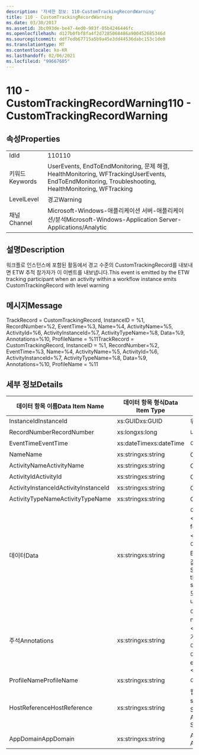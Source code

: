 ```yaml
---
description: '자세한 정보: 110-CustomTrackingRecordWarning'
title: 110 - CustomTrackingRecordWarning
ms.date: 03/30/2017
ms.assetid: 3bc093de-be47-4ed0-983f-05b4246446fc
ms.openlocfilehash: d127b0fbf8fa4f2d7285068486a900452685346d
ms.sourcegitcommit: ddf7edb67715a5b9a45e3dd44536dabc153c1de0
ms.translationtype: MT
ms.contentlocale: ko-KR
ms.lasthandoff: 02/06/2021
ms.locfileid: "99667605"
---
```

# <a name="110---customtrackingrecordwarning"></a><span data-ttu-id="04a22-103">110 - CustomTrackingRecordWarning</span><span class="sxs-lookup"><span data-stu-id="04a22-103">110 - CustomTrackingRecordWarning</span></span>

## <a name="properties"></a><span data-ttu-id="04a22-104">속성</span><span class="sxs-lookup"><span data-stu-id="04a22-104">Properties</span></span>  
  
|||  
|-|-|  
|<span data-ttu-id="04a22-105">Id</span><span class="sxs-lookup"><span data-stu-id="04a22-105">Id</span></span>|<span data-ttu-id="04a22-106">110</span><span class="sxs-lookup"><span data-stu-id="04a22-106">110</span></span>|  
|<span data-ttu-id="04a22-107">키워드</span><span class="sxs-lookup"><span data-stu-id="04a22-107">Keywords</span></span>|<span data-ttu-id="04a22-108">UserEvents, EndToEndMonitoring, 문제 해결, HealthMonitoring, WFTracking</span><span class="sxs-lookup"><span data-stu-id="04a22-108">UserEvents, EndToEndMonitoring, Troubleshooting, HealthMonitoring, WFTracking</span></span>|  
|<span data-ttu-id="04a22-109">Level</span><span class="sxs-lookup"><span data-stu-id="04a22-109">Level</span></span>|<span data-ttu-id="04a22-110">경고</span><span class="sxs-lookup"><span data-stu-id="04a22-110">Warning</span></span>|  
|<span data-ttu-id="04a22-111">채널</span><span class="sxs-lookup"><span data-stu-id="04a22-111">Channel</span></span>|<span data-ttu-id="04a22-112">Microsoft-Windows-애플리케이션 서버-애플리케이션/분석</span><span class="sxs-lookup"><span data-stu-id="04a22-112">Microsoft-Windows-Application Server-Applications/Analytic</span></span>|  
  
## <a name="description"></a><span data-ttu-id="04a22-113">설명</span><span class="sxs-lookup"><span data-stu-id="04a22-113">Description</span></span>  

 <span data-ttu-id="04a22-114">워크플로 인스턴스에 포함된 활동에서 경고 수준의 CustomTrackingRecord를 내보내면 ETW 추적 참가자가 이 이벤트를 내보냅니다.</span><span class="sxs-lookup"><span data-stu-id="04a22-114">This event is emitted by the ETW tracking participant when an activity within a workflow instance emits CustomTrackingRecord with level warning</span></span>  
  
## <a name="message"></a><span data-ttu-id="04a22-115">메시지</span><span class="sxs-lookup"><span data-stu-id="04a22-115">Message</span></span>  

 <span data-ttu-id="04a22-116">TrackRecord = CustomTrackingRecord, InstanceID = %1, RecordNumber=%2, EventTime=%3, Name=%4, ActivityName=%5, ActivityId=%6, ActivityInstanceId=%7, ActivityTypeName=%8, Data=%9, Annotations=%10, ProfileName = %11</span><span class="sxs-lookup"><span data-stu-id="04a22-116">TrackRecord = CustomTrackingRecord, InstanceID = %1, RecordNumber=%2, EventTime=%3, Name=%4, ActivityName=%5, ActivityId=%6, ActivityInstanceId=%7, ActivityTypeName=%8, Data=%9, Annotations=%10, ProfileName = %11</span></span>  
  
## <a name="details"></a><span data-ttu-id="04a22-117">세부 정보</span><span class="sxs-lookup"><span data-stu-id="04a22-117">Details</span></span>  
  
|<span data-ttu-id="04a22-118">데이터 항목 이름</span><span class="sxs-lookup"><span data-stu-id="04a22-118">Data Item Name</span></span>|<span data-ttu-id="04a22-119">데이터 항목 형식</span><span class="sxs-lookup"><span data-stu-id="04a22-119">Data Item Type</span></span>|<span data-ttu-id="04a22-120">설명</span><span class="sxs-lookup"><span data-stu-id="04a22-120">Description</span></span>|  
|--------------------|--------------------|-----------------|  
|<span data-ttu-id="04a22-121">InstanceId</span><span class="sxs-lookup"><span data-stu-id="04a22-121">InstanceId</span></span>|<span data-ttu-id="04a22-122">xs:GUID</span><span class="sxs-lookup"><span data-stu-id="04a22-122">xs:GUID</span></span>|<span data-ttu-id="04a22-123">워크플로의 인스턴스 ID</span><span class="sxs-lookup"><span data-stu-id="04a22-123">The instance id for the workflow</span></span>|  
|<span data-ttu-id="04a22-124">RecordNumber</span><span class="sxs-lookup"><span data-stu-id="04a22-124">RecordNumber</span></span>|<span data-ttu-id="04a22-125">xs:long</span><span class="sxs-lookup"><span data-stu-id="04a22-125">xs:long</span></span>|<span data-ttu-id="04a22-126">내보낸 레코드의 시퀀스 번호</span><span class="sxs-lookup"><span data-stu-id="04a22-126">The sequence number of the emitted record</span></span>|  
|<span data-ttu-id="04a22-127">EventTime</span><span class="sxs-lookup"><span data-stu-id="04a22-127">EventTime</span></span>|<span data-ttu-id="04a22-128">xs:dateTime</span><span class="sxs-lookup"><span data-stu-id="04a22-128">xs:dateTime</span></span>|<span data-ttu-id="04a22-129">이벤트를 내보낸 시간(UTC)</span><span class="sxs-lookup"><span data-stu-id="04a22-129">The time in UTC when the event was emitted</span></span>|  
|<span data-ttu-id="04a22-130">Name</span><span class="sxs-lookup"><span data-stu-id="04a22-130">Name</span></span>|<span data-ttu-id="04a22-131">xs:string</span><span class="sxs-lookup"><span data-stu-id="04a22-131">xs:string</span></span>|<span data-ttu-id="04a22-132">CustomTrackingRecord의 이름</span><span class="sxs-lookup"><span data-stu-id="04a22-132">The name of the CustomTrackingRecord</span></span>|  
|<span data-ttu-id="04a22-133">ActivityName</span><span class="sxs-lookup"><span data-stu-id="04a22-133">ActivityName</span></span>|<span data-ttu-id="04a22-134">xs:string</span><span class="sxs-lookup"><span data-stu-id="04a22-134">xs:string</span></span>|<span data-ttu-id="04a22-135">CustomTrackingRecord를 내보낸 활동의 이름</span><span class="sxs-lookup"><span data-stu-id="04a22-135">The name of the activity that emitted the CustomTrackingRecord</span></span>|  
|<span data-ttu-id="04a22-136">ActivityId</span><span class="sxs-lookup"><span data-stu-id="04a22-136">ActivityId</span></span>|<span data-ttu-id="04a22-137">xs:string</span><span class="sxs-lookup"><span data-stu-id="04a22-137">xs:string</span></span>|<span data-ttu-id="04a22-138">CustomTrackingRecord를 내보낸 활동의 ID</span><span class="sxs-lookup"><span data-stu-id="04a22-138">The id of the activity that emitted the CustomTrackingRecord</span></span>|  
|<span data-ttu-id="04a22-139">ActivityInstanceId</span><span class="sxs-lookup"><span data-stu-id="04a22-139">ActivityInstanceId</span></span>|<span data-ttu-id="04a22-140">xs:string</span><span class="sxs-lookup"><span data-stu-id="04a22-140">xs:string</span></span>|<span data-ttu-id="04a22-141">CustomTrackingRecord를 내보낸 활동의 인스턴스 ID</span><span class="sxs-lookup"><span data-stu-id="04a22-141">The instance id of the activity that emitted the CustomTrackingRecord</span></span>|  
|<span data-ttu-id="04a22-142">ActivityTypeName</span><span class="sxs-lookup"><span data-stu-id="04a22-142">ActivityTypeName</span></span>|<span data-ttu-id="04a22-143">xs:string</span><span class="sxs-lookup"><span data-stu-id="04a22-143">xs:string</span></span>|<span data-ttu-id="04a22-144">CustomTrackingRecord를 내보낸 활동의 이름</span><span class="sxs-lookup"><span data-stu-id="04a22-144">The name of the activity that emitted the CustomTrackingRecord</span></span>|  
|<span data-ttu-id="04a22-145">데이터</span><span class="sxs-lookup"><span data-stu-id="04a22-145">Data</span></span>|<span data-ttu-id="04a22-146">xs:string</span><span class="sxs-lookup"><span data-stu-id="04a22-146">xs:string</span></span>|<span data-ttu-id="04a22-147">이 이벤트를 사용하여 추적된 데이터입니다.</span><span class="sxs-lookup"><span data-stu-id="04a22-147">The data that was tracked with this event.</span></span>  <span data-ttu-id="04a22-148">값은 datavalue 형식의 xml 요소에 저장 됩니다 \<items> \< item  name = "dataName" type="System.String"> \</item> \</items> .</span><span class="sxs-lookup"><span data-stu-id="04a22-148">The values are stored in an xml element in the format \<items>\< item  name = "dataName" type="System.String">dataValue\</item>\</items>.</span></span>  <span data-ttu-id="04a22-149">추적 된 데이터가 없으면 문자열에가 포함 \<items/> 됩니다.</span><span class="sxs-lookup"><span data-stu-id="04a22-149">If no data was tracked then the string contains \<items/>.</span></span> <span data-ttu-id="04a22-150">ETW 이벤트 크기는 ETW 버퍼 크기 또는 ETW 이벤트의 최대 페이로드에 따라 제한됩니다.</span><span class="sxs-lookup"><span data-stu-id="04a22-150">The ETW event size is limited by the ETW buffer size or the max payload for an ETW event.</span></span> <span data-ttu-id="04a22-151">이벤트 크기가 ETW 제한을 초과 하면 주석을 삭제 하 고 데이터 값을 ...로 대체 하 여 이벤트를 자릅니다. \<items> \</items>  다음 형식은 ToString ()에서 반환 된 값으로 저장 됩니다. string, char, bool, int, short, long, uint, ushort, ulong, system.string, float, double, system.string, system.string, System.web.</span><span class="sxs-lookup"><span data-stu-id="04a22-151">If the size of the event exceeds the ETW limits, then the event is truncated by dropping the annotations and replacing the data value with \<items>...\</items>.  The following types are stored as their value as returned by ToString(); string,char,bool,int,short,long,uint,ushort,ulong,System.Single,float,double,System.Guid,System.DateTimeOffset,System.DateTime.</span></span>  <span data-ttu-id="04a22-152">모든 다른 형식은 System.Runtime.Serialization.NetDataContractSerializer를 사용하여 serialize됩니다.</span><span class="sxs-lookup"><span data-stu-id="04a22-152">All other types are serialized using System.Runtime.Serialization.NetDataContractSerializer.</span></span>|  
|<span data-ttu-id="04a22-153">주석</span><span class="sxs-lookup"><span data-stu-id="04a22-153">Annotations</span></span>|<span data-ttu-id="04a22-154">xs:string</span><span class="sxs-lookup"><span data-stu-id="04a22-154">xs:string</span></span>|<span data-ttu-id="04a22-155">이 이벤트에 추가된 주석입니다.</span><span class="sxs-lookup"><span data-stu-id="04a22-155">The annotations that were added to this event.</span></span>  <span data-ttu-id="04a22-156">값은 xml 요소에 a 형식으로 저장 됩니다 \<items> \< item  name = "annotationName" type="System.String"> \</item> \</items> .</span><span class="sxs-lookup"><span data-stu-id="04a22-156">The values are stored in an xml element in the format \<items>\< item  name = "annotationName" type="System.String">annotationValue\</item>\</items>.</span></span>  <span data-ttu-id="04a22-157">주석을 지정 하지 않으면 문자열에가 포함 \<items/> 됩니다.</span><span class="sxs-lookup"><span data-stu-id="04a22-157">If no annotations are specified then the string contains \<items/>.</span></span> <span data-ttu-id="04a22-158">ETW 이벤트 크기는 ETW 버퍼 크기 또는 ETW 이벤트의 최대 페이로드에 따라 제한됩니다.</span><span class="sxs-lookup"><span data-stu-id="04a22-158">The ETW event size is limited by the ETW buffer size or the max payload for an ETW event.</span></span> <span data-ttu-id="04a22-159">이벤트 크기가 ETW 제한을 초과 하면 주석을 삭제 하 고 주석 값을 ...로 대체 하 여 이벤트를 자릅니다. \<items> \</items></span><span class="sxs-lookup"><span data-stu-id="04a22-159">If the size of the event exceeds the ETW limits, then the event is truncated by dropping the annotations and replacing the annotation value with \<items>...\</items>.</span></span>|  
|<span data-ttu-id="04a22-160">ProfileName</span><span class="sxs-lookup"><span data-stu-id="04a22-160">ProfileName</span></span>|<span data-ttu-id="04a22-161">xs:string</span><span class="sxs-lookup"><span data-stu-id="04a22-161">xs:string</span></span>|<span data-ttu-id="04a22-162">이 이벤트를 내보낸 이름 또는 추적 프로필</span><span class="sxs-lookup"><span data-stu-id="04a22-162">The name or the tracking profile that resulted in this event being emitted</span></span>|  
|<span data-ttu-id="04a22-163">HostReference</span><span class="sxs-lookup"><span data-stu-id="04a22-163">HostReference</span></span>|<span data-ttu-id="04a22-164">xs:string</span><span class="sxs-lookup"><span data-stu-id="04a22-164">xs:string</span></span>|<span data-ttu-id="04a22-165">웹 호스팅 서비스의 경우 이 필드는 웹 계층의 서비스를 고유하게 식별합니다.</span><span class="sxs-lookup"><span data-stu-id="04a22-165">For web hosted services, this field uniquely identifies the service in the web hierarchy.</span></span>  <span data-ttu-id="04a22-166">형식은 ' 웹 사이트 이름 응용 프로그램 가상 경로&#124;서비스 가상 경로&#124;ServiceName ' 예: ' Default Web Site/CalculatorApplication&#124;/CalculatorService.svc&#124;CalculatorService '로 정의 됩니다.</span><span class="sxs-lookup"><span data-stu-id="04a22-166">It's format is defined as 'Web Site Name Application Virtual Path&#124;Service Virtual Path&#124;ServiceName' Example: 'Default Web Site/CalculatorApplication&#124;/CalculatorService.svc&#124;CalculatorService'</span></span>|  
|<span data-ttu-id="04a22-167">AppDomain</span><span class="sxs-lookup"><span data-stu-id="04a22-167">AppDomain</span></span>|<span data-ttu-id="04a22-168">xs:string</span><span class="sxs-lookup"><span data-stu-id="04a22-168">xs:string</span></span>|<span data-ttu-id="04a22-169">AppDomain.CurrentDomain.FriendlyName에서 반환되는 문자열입니다.</span><span class="sxs-lookup"><span data-stu-id="04a22-169">The string returned by AppDomain.CurrentDomain.FriendlyName.</span></span>|
